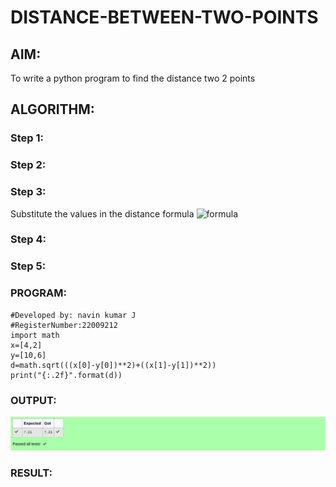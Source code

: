 # DISTANCE-BETWEEN-TWO-POINTS

## AIM:
To write a python program to find the distance two 2 points
## ALGORITHM:
### Step 1: 
### Step 2: 
### Step 3: 
Substitute the values in the distance formula  ![formula](formula.JPG)
### Step 4: 
### Step 5: 
### PROGRAM:
```#Program to find the distance between two points.
#Developed by: navin kumar J
#RegisterNumber:22009212
import math
x=[4,2]
y=[10,6]
d=math.sqrt(((x[0]-y[0])**2)+((x[1]-y[1])**2))
print("{:.2f}".format(d))
```
  


### OUTPUT:
![image](./images/output1.png)


### RESULT:
